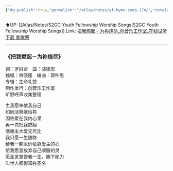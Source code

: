 ```yaml
---
{"dg-publish":true,"permalink":"/atlas/notes/yf-hymn-song-174/","noteIcon":""}
---
```


⬆️UP: [[Atlas/Notes/S2GC Youth Fellowship Worship Songs\|S2GC Youth Fellowship Worship Songs]]
Link: [把我燃起－为祢烧尽\_创音乐工作室\_在线试听下载 美歌网](http://www.mei-ge.com/music/4331.htm)

---

### 《把我燃起－为祢烧尽》  
词：罗舜贤　曲：骆德恩  
独唱：林晓隆　编曲：郭仲恩  
专辑：生命礼赞  
制作发行：创音乐工作室  
旷野呼声收集整理  
  
主我愿奉献我自己  
如同活祭献给祢  
因祢爱在我内心里  
再一次把我燃起  
感谢主大爱无可比  
我只愿一生随祢  
给我一颗永远依靠爱主的心  
给我愿意放弃自己顺服的灵  
愿圣灵掌管我一生，赐下能力  
叫世人都得知祢圣名